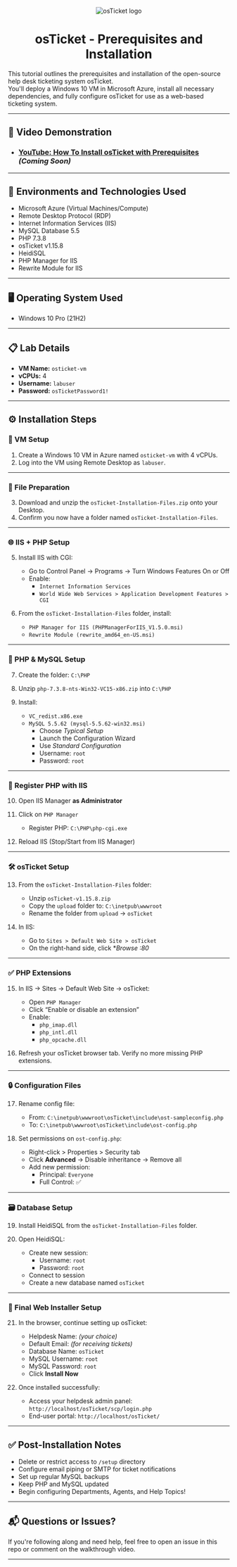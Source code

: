 <p align="center">
  <img src="https://i.imgur.com/Clzj7Xs.png" alt="osTicket logo"/>
</p>

<h1 align="center">osTicket - Prerequisites and Installation</h1>

This tutorial outlines the prerequisites and installation of the open-source help desk ticketing system osTicket.<br />
You'll deploy a Windows 10 VM in Microsoft Azure, install all necessary dependencies, and fully configure osTicket for use as a web-based ticketing system.

---

<h2>🎥 Video Demonstration</h2>

- ### [YouTube: How To Install osTicket with Prerequisites](https://www.youtube.com) *(Coming Soon)*

---

<h2>🧰 Environments and Technologies Used</h2>

- Microsoft Azure (Virtual Machines/Compute)
- Remote Desktop Protocol (RDP)
- Internet Information Services (IIS)
- MySQL Database 5.5
- PHP 7.3.8
- osTicket v1.15.8
- HeidiSQL
- PHP Manager for IIS
- Rewrite Module for IIS

---

<h2>🖥️ Operating System Used</h2>

- Windows 10 Pro (21H2)

---

<h2>📋 Lab Details</h2>

- **VM Name:** `osticket-vm`  
- **vCPUs:** 4  
- **Username:** `labuser`  
- **Password:** `osTicketPassword1!`  

---

<h2>⚙️ Installation Steps</h2>

### 🚀 VM Setup

1. Create a Windows 10 VM in Azure named `osticket-vm` with 4 vCPUs.
2. Log into the VM using Remote Desktop as `labuser`.

---

### 📂 File Preparation

3. Download and unzip the `osTicket-Installation-Files.zip` onto your Desktop.
4. Confirm you now have a folder named `osTicket-Installation-Files`.

---

### 🌐 IIS + PHP Setup

5. Install IIS with CGI:
   - Go to Control Panel → Programs → Turn Windows Features On or Off
   - Enable:  
     - `Internet Information Services`  
     - `World Wide Web Services > Application Development Features > CGI`

6. From the `osTicket-Installation-Files` folder, install:
   - `PHP Manager for IIS (PHPManagerForIIS_V1.5.0.msi)`
   - `Rewrite Module (rewrite_amd64_en-US.msi)`

---

### 🧱 PHP & MySQL Setup

7. Create the folder: `C:\PHP`

8. Unzip `php-7.3.8-nts-Win32-VC15-x86.zip` into `C:\PHP`

9. Install:
   - `VC_redist.x86.exe`
   - `MySQL 5.5.62 (mysql-5.5.62-win32.msi)`  
     - Choose *Typical Setup*
     - Launch the Configuration Wizard  
     - Use *Standard Configuration*  
     - Username: `root`  
     - Password: `root`

---

### 🧩 Register PHP with IIS

10. Open IIS Manager **as Administrator**

11. Click on `PHP Manager`  
    - Register PHP: `C:\PHP\php-cgi.exe`

12. Reload IIS (Stop/Start from IIS Manager)

---

### 🛠️ osTicket Setup

13. From the `osTicket-Installation-Files` folder:
    - Unzip `osTicket-v1.15.8.zip`
    - Copy the `upload` folder to: `C:\inetpub\wwwroot`
    - Rename the folder from `upload` → `osTicket`

14. In IIS:
    - Go to `Sites > Default Web Site > osTicket`
    - On the right-hand side, click **Browse *:80**

---

### ✅ PHP Extensions

15. In IIS → Sites → Default Web Site → osTicket:
    - Open `PHP Manager`
    - Click “Enable or disable an extension”
    - Enable:
      - `php_imap.dll`
      - `php_intl.dll`
      - `php_opcache.dll`

16. Refresh your osTicket browser tab. Verify no more missing PHP extensions.

---

### 🔒 Configuration Files

17. Rename config file:
    - From: `C:\inetpub\wwwroot\osTicket\include\ost-sampleconfig.php`
    - To: `C:\inetpub\wwwroot\osTicket\include\ost-config.php`

18. Set permissions on `ost-config.php`:
    - Right-click > Properties > Security tab  
    - Click **Advanced** → Disable inheritance → Remove all  
    - Add new permission:  
      - Principal: `Everyone`  
      - Full Control: ✅

---

### 🗃️ Database Setup

19. Install HeidiSQL from the `osTicket-Installation-Files` folder.

20. Open HeidiSQL:
    - Create new session:
      - Username: `root`
      - Password: `root`
    - Connect to session
    - Create a new database named `osTicket`

---

### 🎉 Final Web Installer Setup

21. In the browser, continue setting up osTicket:
    - Helpdesk Name: *(your choice)*
    - Default Email: *(for receiving tickets)*
    - Database Name: `osTicket`
    - MySQL Username: `root`
    - MySQL Password: `root`
    - Click **Install Now**

22. Once installed successfully:
    - Access your helpdesk admin panel: `http://localhost/osTicket/scp/login.php`
    - End-user portal: `http://localhost/osTicket/`

---

<h2>✅ Post-Installation Notes</h2>

- Delete or restrict access to `/setup` directory
- Configure email piping or SMTP for ticket notifications
- Set up regular MySQL backups
- Keep PHP and MySQL updated
- Begin configuring Departments, Agents, and Help Topics!

---

<h2>📬 Questions or Issues?</h2>

If you're following along and need help, feel free to open an issue in this repo or comment on the walkthrough video.

---
